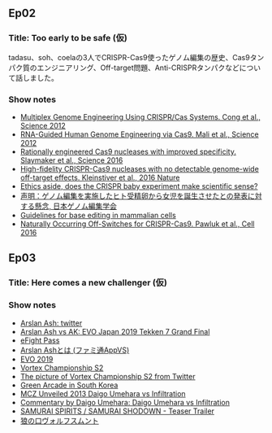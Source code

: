 ## Ep02
### Title: Too early to be safe (仮)
tadasu、soh、coelaの3人でCRISPR-Cas9使ったゲノム編集の歴史、Cas9タンパク質のエンジニアリング、Off-target問題、Anti-CRISPRタンパクなどについて話しました。

### Show notes
- [Multiplex Genome Engineering Using CRISPR/Cas Systems. Cong et al., Science 2012](http://science.sciencemag.org/content/339/6121/819.long)
- [RNA-Guided Human Genome Engineering via Cas9. Mali et al., Science 2012](http://science.sciencemag.org/content/339/6121/823.long)
- [Rationally engineered Cas9 nucleases with improved specificity. Slaymaker et al., Science 2016](http://science.sciencemag.org/content/351/6268/84.long)
- [High-fidelity CRISPR-Cas9 nucleases with no detectable genome-wide off-target effects. Kleinstiver et al., 2016 Nature](https://www.nature.com/articles/nature16526)
- [Ethics aside, does the CRISPR baby experiment make scientific sense?](https://www.sciencemag.org/news/2018/11/ethics-aside-does-crispr-baby-experiment-make-scientific-sense)
- [声明：ゲノム編集を実施したヒト受精卵から女児を誕生させたとの発表に対する懸念, 日本ゲノム編集学会](http://jsgedit.jp/news/info1/856.html)
- [Guidelines for base editing in mammalian cells](https://benchling.com/pub/liu-base-editor)
- [Naturally Occurring Off-Switches for CRISPR-Cas9. Pawluk et al., Cell 2016](https://www.cell.com/fulltext/S0092-8674(16)31589-6)

## Ep03
### Title: Here comes a new challenger (仮)

### Show notes
- [Arslan Ash: twitter](https://twitter.com/arslanash95)
- [Arslan Ash vs AK: EVO Japan 2019 Tekken 7 Grand Final](https://www.youtube.com/watch?v=Ll14eOaz9aw)
- [eFight Pass](https://www.efightpass.org/)
- [Arslan Ashとは (ファミ通AppVS)](https://appvs.famitsu.com/20190220_20616/)
- [EVO 2019](http://evo.shoryuken.com/)
- [Vortex Championship S2](https://challonge.com/vcs2)
- [The picture of Vortex Championship S2 from Twitter](https://twitter.com/PrinceNovaPTC/status/1099692215578869761)
- [Green Arcade in South Korea](https://jp.ign.com/arcade/30121/feature/green-arcade21)
- [MCZ Unveiled 2013 Daigo Umehara vs Infiltration](https://www.youtube.com/watch?v=VKxNHooO5Mk)
- [Commentary by Daigo Umehara: Daigo Umehara vs Infiltration](https://www.youtube.com/watch?v=1XV-BG-0njE&t=120s)
- [SAMURAI SPIRITS / SAMURAI SHODOWN - Teaser Trailer](https://www.youtube.com/watch?v=HHxLYLwwQVY)
- [狼の口ヴォルフスムント](https://www.amazon.co.jp/dp/B0097286GW)
